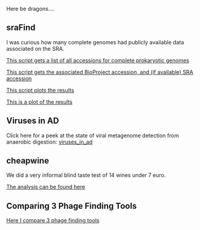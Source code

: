 Here be dragons....


## sraFind
I was curious how many complete genomes had publicly available data associated on the SRA.

[This script gets a list of all accessions for complete prokaryotic genomes](sraFind/scripts/get_acces.py)

[This script gets the associated BioProject accession, and (if available) SRA accession](sraFind/scripts/fetcher.py)

[This script plots the results](sraFind/scripts/plot_results.R)

[This is a plot of the results](sraFind/results/2017-10-16-results-byyear.png)

## Viruses in AD
Click here for a peek at the state of viral metagenome detection from anaerobic digestion: [viruses_in_ad](./viruses_in_ad/viruses_in_ad.html)

## cheapwine
We did a very informal blind taste test of 14 wines under 7 euro.

[The analysis can be found here](./cheapwine/bbb.html)


## Comparing 3 Phage Finding Tools

[Here I compare 3 phage finding tools](./testing_3_prophage_finders/README.md)